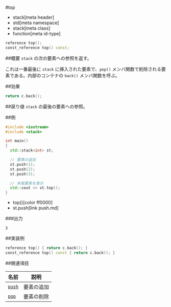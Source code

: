 #top
* stack[meta header]
* std[meta namespace]
* stack[meta class]
* function[meta id-type]

```cpp
reference top();
const_reference top() const;
```

##概要
`stack` の次の要素への参照を返す。

これは一番最後に `stack` に挿入された要素で、`pop()` メンバ関数で削除される要素である。内部のコンテナの `back()` メンバ関数を呼ぶ。


##効果
```cpp
return c.back();
```


##戻り値
`stack` の最後の要素への参照。


##例

```cpp
#include <iostream>
#include <stack>

int main()
{
  std::stack<int> st;

  // 要素の追加
  st.push(1);
  st.push(2);
  st.push(3);

  // 末尾要素を表示
  std::cout << st.top();
}
```
* top()[color ff0000]
* st.push[link push.md]

###出力
```
3
```

##実装例
```cpp
reference top() { return c.back(); }
const_reference top() const { return c.back(); }
```

##関連項目

| 名前 | 説明 |
|---------------------|------------|
| [`push`](push.md) | 要素の追加 |
| [`pop`](pop.md)   | 要素の削除 |


